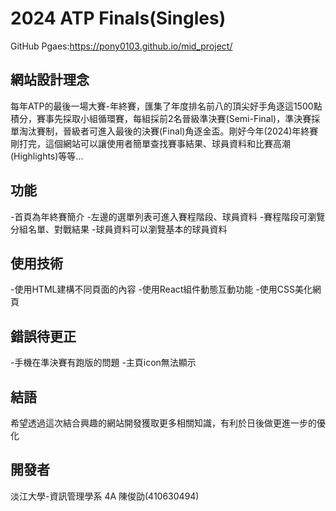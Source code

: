 # 2024 ATP Finals(Singles)
GitHub Pgaes:https://pony0103.github.io/mid_project/
## 網站設計理念
每年ATP的最後一場大賽-年終賽，匯集了年度排名前八的頂尖好手角逐這1500點積分，賽事先採取小組循環賽，每組採前2名晉級準決賽(Semi-Final)，準決賽採單淘汰賽制，晉級者可進入最後的決賽(Final)角逐金盃。剛好今年(2024)年終賽剛打完，這個網站可以讓使用者簡單查找賽事結果、球員資料和比賽高潮(Highlights)等等...

## 功能
-首頁為年終賽簡介
-左邊的選單列表可進入賽程階段、球員資料
-賽程階段可瀏覽分組名單、對戰結果
-球員資料可以瀏覽基本的球員資料

## 使用技術
-使用HTML建構不同頁面的內容
-使用React組件動態互動功能
-使用CSS美化網頁

## 錯誤待更正
-手機在準決賽有跑版的問題
-主頁icon無法顯示

## 結語
希望透過這次結合興趣的網站開發獲取更多相關知識，有利於日後做更進一步的優化

## 開發者
淡江大學-資訊管理學系 4A 陳俊劭(410630494)
